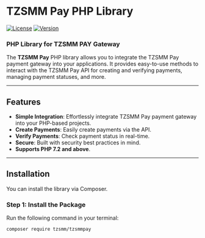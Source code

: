 # TZSMM Pay PHP Library

[![License](https://img.shields.io/badge/license-MIT-blue.svg)](LICENSE)
[![Version](https://img.shields.io/packagist/v/tzsmm/tzsmmpay.svg)](https://packagist.org/packages/tzsmm/tzsmmpay)

### PHP Library for TZSMM PAY Gateway

The **TZSMM Pay** PHP library allows you to integrate the TZSMM Pay payment gateway into your applications. It provides easy-to-use methods to interact with the TZSMM Pay API for creating and verifying payments, managing payment statuses, and more.

---

## Features

- **Simple Integration**: Effortlessly integrate TZSMM Pay payment gateway into your PHP-based projects.
- **Create Payments**: Easily create payments via the API.
- **Verify Payments**: Check payment status in real-time.
- **Secure**: Built with security best practices in mind.
- **Supports PHP 7.2 and above**.

---

## Installation

You can install the library via Composer.

### Step 1: Install the Package
Run the following command in your terminal:

```bash
composer require tzsmm/tzsmmpay
